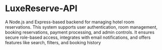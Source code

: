 # LuxeReserve-API
A Node.js and Express-based backend for managing hotel room reservations. This system supports user authentication, room management, booking reservations, payment processing, and admin controls. It ensures secure role-based access, integrates with email notifications, and offers features like search, filters, and booking history
